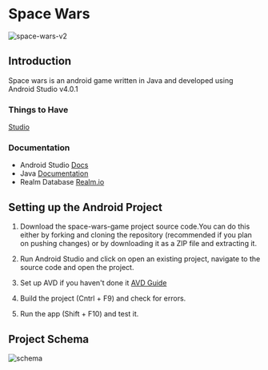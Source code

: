 # Space Wars

![space-wars-v2](https://user-images.githubusercontent.com/56535991/89294677-7a570200-d67d-11ea-8dad-78d7ace7550d.jpg)

## Introduction

Space wars is an android game written in Java and developed using Android Studio v4.0.1

### Things to Have

[Studio](https://developer.android.com/studio)

### Documentation

- Android Studio [Docs](https://developer.android.com/guide)
- Java [Documentation](https://docs.oracle.com/en/java/javase/14/)
- Realm Database [Realm.io](https://realm.io/)

## Setting up the Android Project

1. Download the space-wars-game project source code.You can do this either by forking and cloning the repository (recommended if you plan on pushing changes) or by downloading it as a ZIP file and extracting it.                                                                                                                                           

2. Run Android Studio and click on open an existing project, navigate to the source code and open the project.

3. Set up AVD if you haven't done it [AVD Guide](https://developer.android.com/studio/run/managing-avds)

4. Build the project (Cntrl + F9) and check for errors.

5. Run the app (Shift + F10) and test it.

## Project Schema

![schema](https://user-images.githubusercontent.com/56535991/89298221-9f9a3f00-d682-11ea-8f2c-a8d2a83c4121.png)
